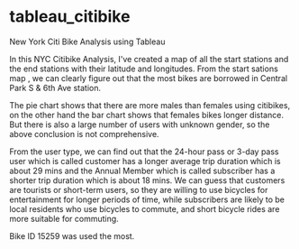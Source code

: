 # tableau_citibike
New York Citi Bike Analysis using Tableau

In this NYC Citibike Analysis, I've created a map of all the start stations and the end stations with their latitude and longitudes. From the start sations map , we can clearly figure out that the most bikes are borrowed in Central Park S & 6th Ave station.

The pie chart shows that there are more males than females using citibikes, on the other hand the bar chart shows that females bikes longer distance. But there is also a large number of users with unknown gender, so the above conclusion is not comprehensive.

From the user type, we can find out that the 24-hour pass or 3-day pass user which is called customer has a longer average trip duration which is about 29 mins and the Annual Member which is called subscriber has a shorter trip duration which is about 18 mins. We can guess that customers are tourists or short-term users, so they are willing to use bicycles for entertainment for longer periods of time, while subscribers are likely to be local residents who use bicycles to commute, and short bicycle rides are more suitable for commuting.

Bike ID 15259 was used the most.